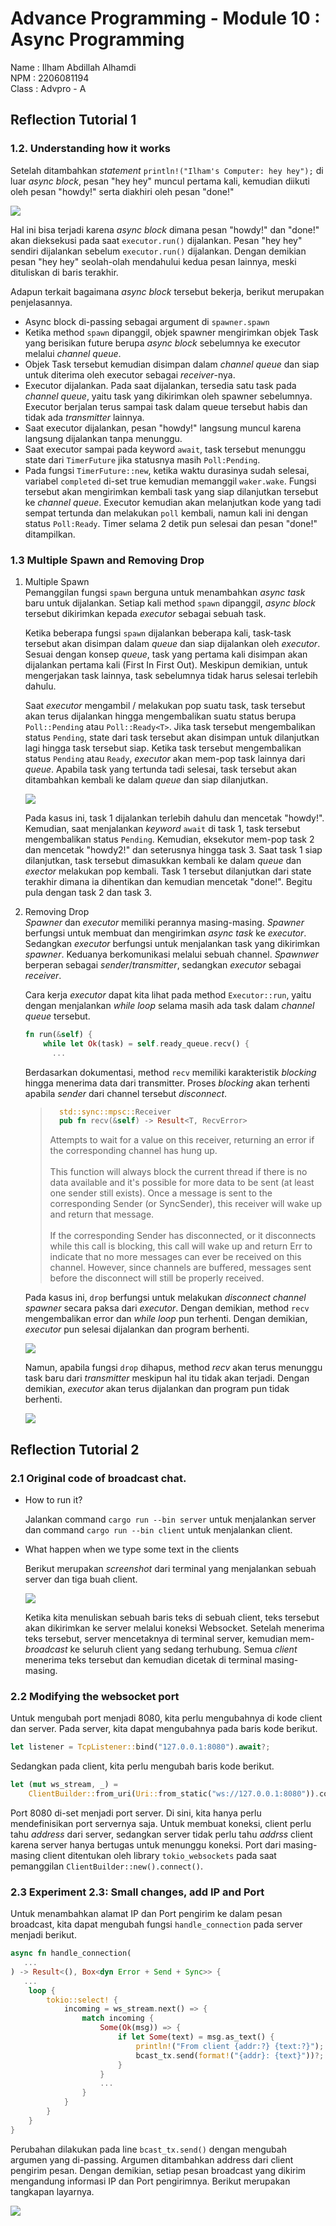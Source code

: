 # Advance Programming - Module 10 : Async Programming

Name : Ilham Abdillah Alhamdi <br>
NPM : 2206081194 <br>
Class : Advpro - A <br>

## Reflection Tutorial 1

### 1.2. Understanding how it works

Setelah ditambahkan _statement_ `println!("Ilham's Computer: hey hey");` di luar _async block_, pesan "hey hey" muncul pertama kali, kemudian diikuti oleh pesan "howdy!" serta diakhiri oleh pesan "done!"

![](./assets/images/commit-1.2.png)

Hal ini bisa terjadi karena _async block_ dimana pesan "howdy!" dan "done!" akan dieksekusi pada saat `executor.run()` dijalankan. Pesan "hey hey" sendiri dijalankan sebelum `executor.run()` dijalankan. Dengan demikian pesan "hey hey" seolah-olah mendahului kedua pesan lainnya, meski dituliskan di baris terakhir.

Adapun terkait bagaimana _async block_ tersebut bekerja, berikut merupakan penjelasannya.

-   Async block di-passing sebagai argument di `spawner.spawn`
-   Ketika method `spawn` dipanggil, objek spawner mengirimkan objek Task yang berisikan future berupa _async block_ sebelumnya ke executor melalui _channel queue_.
-   Objek Task tersebut kemudian disimpan dalam _channel queue_ dan siap untuk diterima oleh executor sebagai _receiver_-nya.
-   Executor dijalankan. Pada saat dijalankan, tersedia satu task pada _channel queue_, yaitu task yang dikirimkan oleh spawner sebelumnya. Executor berjalan terus sampai task dalam queue tersebut habis dan tidak ada _transmitter_ lainnya.
-   Saat executor dijalankan, pesan "howdy!" langsung muncul karena langsung dijalankan tanpa menunggu.
-   Saat executor sampai pada keyword `await`, task tersebut menunggu state dari `TimerFuture` jika statusnya masih `Poll:Pending`.
-   Pada fungsi `TimerFuture::new`, ketika waktu durasinya sudah selesai, variabel `completed` di-set true kemudian memanggil `waker.wake`. Fungsi tersebut akan mengirimkan kembali task yang siap dilanjutkan tersebut ke _channel queue_. Executor kemudian akan melanjutkan kode yang tadi sempat tertunda dan melakukan `poll` kembali, namun kali ini dengan status `Poll:Ready`. Timer selama 2 detik pun selesai dan pesan "done!" ditampilkan.

### 1.3 Multiple Spawn and Removing Drop

1.  Multiple Spawn <br>
    Pemanggilan fungsi `spawn` berguna untuk menambahkan _async task_ baru untuk dijalankan. Setiap kali method `spawn` dipanggil, _async block_ tersebut dikirimkan kepada _executor_ sebagai sebuah task.

    Ketika beberapa fungsi `spawn` dijalankan beberapa kali, task-task tersebut akan disimpan dalam _queue_ dan siap dijalankan oleh _executor_. Sesuai dengan konsep _queue_, task yang pertama kali disimpan akan dijalankan pertama kali (First In First Out). Meskipun demikian, untuk mengerjakan task lainnya, task sebelumnya tidak harus selesai terlebih dahulu.

    Saat _executor_ mengambil / melakukan pop suatu task, task tersebut akan terus dijalankan hingga mengembalikan suatu status berupa `Poll::Pending` atau `Poll::Ready<T>`. Jika task tersebut mengembalikan status `Pending`, state dari task tersebut akan disimpan untuk dilanjutkan lagi hingga task tersebut siap. Ketika task tersebut mengembalikan status `Pending` atau `Ready`, _executor_ akan mem-pop task lainnya dari _queue_. Apabila task yang tertunda tadi selesai, task tersebut akan ditambahkan kembali ke dalam _queue_ dan siap dilanjutkan.

    ![](./assets/images/commit-1.3-multi-spawn.png)

    Pada kasus ini, task 1 dijalankan terlebih dahulu dan mencetak "howdy!". Kemudian, saat menjalankan _keyword_ `await` di task 1, task tersebut mengembalikan status `Pending`. Kemudian, eksekutor mem-pop task 2 dan mencetak "howdy2!" dan seterusnya hingga task 3. Saat task 1 siap dilanjutkan, task tersebut dimasukkan kembali ke dalam _queue_ dan _exector_ melakukan pop kembali. Task 1 tersebut dilanjutkan dari state terakhir dimana ia dihentikan dan kemudian mencetak "done!". Begitu pula dengan task 2 dan task 3.

2.  Removing Drop <br>
    _Spawner_ dan _executor_ memiliki perannya masing-masing. _Spawner_ berfungsi untuk membuat dan mengirimkan _async task_ ke _executor_. Sedangkan _executor_ berfungsi untuk menjalankan task yang dikirimkan _spawner_. Keduanya berkomunikasi melalui sebuah channel. _Spawnwer_ berperan sebagai _sender_/_transmitter_, sedangkan _executor_ sebagai _receiver_.

    Cara kerja _executor_ dapat kita lihat pada method `Executor::run`, yaitu dengan menjalankan _while loop_ selama masih ada task dalam _channel queue_ tersebut.

    ```rust
    fn run(&self) {
        while let Ok(task) = self.ready_queue.recv() {
          ...
    ```

    Berdasarkan dokumentasi, method `recv` memiliki karakteristik _blocking_ hingga menerima data dari transmitter. Proses _blocking_ akan terhenti apabila _sender_ dari channel tersebut _disconnect_.

    > ```rs
    >   std::sync::mpsc::Receiver
    >   pub fn recv(&self) -> Result<T, RecvError>
    > ```
    >
    > Attempts to wait for a value on this receiver, returning an error if the corresponding channel has hung up. <br><br>
    > This function will always block the current thread if there is no data available and it's possible for more data to be sent (at least one sender still exists). Once a message is sent to the corresponding Sender (or SyncSender), this receiver will wake up and return that message.
    > <br><br>
    > If the corresponding Sender has disconnected, or it disconnects while this call is blocking, this call will wake up and return Err to indicate that no more messages can ever be received on this channel. However, since channels are buffered, messages sent before the disconnect will still be properly received.

    Pada kasus ini, `drop` berfungsi untuk melakukan _disconnect channel_ _spawner_ secara paksa dari _executor_. Dengan demikian, method `recv` mengembalikan error dan _while loop_ pun terhenti. Dengan demikian, _executor_ pun selesai dijalankan dan program berhenti.

    ![](./assets/images/commit-1.3-multi-spawn.png)

    Namun, apabila fungsi `drop` dihapus, method _recv_ akan terus menunggu task baru dari _transmitter_ meskipun hal itu tidak akan terjadi. Dengan demikian, _executor_ akan terus dijalankan dan program pun tidak berhenti.

    ![](./assets/images/commit-1.3-remove-drop.png)

## Reflection Tutorial 2

### 2.1 Original code of broadcast chat.

-   How to run it?

    Jalankan command `cargo run --bin server` untuk menjalankan server dan command `cargo run --bin client` untuk menjalankan client.

-   What happen when we type some text in the clients

    Berikut merupakan _screenshot_ dari terminal yang menjalankan sebuah server dan tiga buah client.

    ![](./assets/images/commit-2.1-original-code.png)

    Ketika kita menuliskan sebuah baris teks di sebuah client, teks tersebut akan dikirimkan ke server melalui koneksi Websocket. Setelah menerima teks tersebut, server mencetaknya di terminal server, kemudian mem-_broadcast_ ke seluruh client yang sedang terhubung. Semua _client_ menerima teks tersebut dan kemudian dicetak di terminal masing-masing.

### 2.2 Modifying the websocket port

Untuk mengubah port menjadi 8080, kita perlu mengubahnya di kode client  dan server. Pada server, kita dapat mengubahnya pada baris kode berikut.

```rust
let listener = TcpListener::bind("127.0.0.1:8080").await?;
```

Sedangkan pada client, kita perlu mengubah baris kode berikut.

```rust
let (mut ws_stream, _) =
    ClientBuilder::from_uri(Uri::from_static("ws://127.0.0.1:8080")).connect().await?;
```

Port 8080 di-set menjadi port server. Di sini, kita hanya perlu mendefinisikan port servernya saja. Untuk membuat koneksi, client perlu tahu _address_ dari server, sedangkan server tidak perlu tahu _addrss_ client karena server hanya bertugas untuk menunggu koneksi. Port dari masing-masing client ditentukan oleh library `tokio_websockets` pada saat pemanggilan `ClientBuilder::new().connect()`.


### 2.3 Experiment 2.3: Small changes, add IP and Port

Untuk menambahkan alamat IP dan Port pengirim ke dalam pesan broadcast, kita dapat mengubah fungsi `handle_connection` pada server menjadi berikut.

```rust
async fn handle_connection(
   ...
) -> Result<(), Box<dyn Error + Send + Sync>> {
   ...
    loop {
        tokio::select! {
            incoming = ws_stream.next() => {
                match incoming {
                    Some(Ok(msg)) => {
                        if let Some(text) = msg.as_text() {
                            println!("From client {addr:?} {text:?}");
                            bcast_tx.send(format!("{addr}: {text}"))?;
                        }
                    }
                    ...
                }
            }
        }
    }
}

```
Perubahan dilakukan pada line `bcast_tx.send()` dengan mengubah argumen yang di-passing. Argumen ditambahkan address dari client pengirim pesan. Dengan demikian, setiap pesan broadcast yang dikirim mengandung informasi IP dan Port pengirimnya. Berikut merupakan tangkapan layarnya.

![](./assets/images/commit-2.3-add-ip-port-senders.png)
